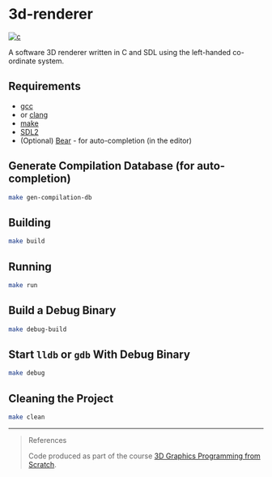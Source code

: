 # 3d-renderer

[![c](https://github.com/claudemuller/3d-renderer/actions/workflows/c.yml/badge.svg)](https://github.com/claudemuller/3d-renderer/actions/workflows/c.yml)

A software 3D renderer written in C and SDL using the left-handed co-ordinate system.

## Requirements

- [gcc](https://gcc.gnu.org/)
- or [clang](https://clang.llvm.org/)
- [make](https://www.gnu.org/software/make/)
- [SDL2](https://www.libsdl.org/)
- (Optional) [Bear](https://github.com/rizsotto/Bear) - for auto-completion (in the editor)

## Generate Compilation Database (for auto-completion)

```bash
make gen-compilation-db
```

## Building

```bash
make build
```

## Running

```bash
make run
```

## Build a Debug Binary

```bash
make debug-build
```

## Start `lldb` or `gdb` With Debug Binary

```bash
make debug
```

## Cleaning the Project

```bash
make clean
```

---

> References
>
> Code produced as part of the course [3D Graphics Programming from Scratch](https://courses.pikuma.com/courses/take/learn-computer-graphics-programming).
